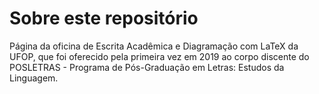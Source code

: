 # Sobre este repositório
Página da oficina de Escrita Acadêmica e Diagramação com LaTeX da UFOP, que foi oferecido pela primeira vez em 2019 ao corpo discente do POSLETRAS - Programa de Pós-Graduação em Letras: Estudos da Linguagem. 
